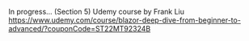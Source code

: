 In progress... (Section 5)
Udemy course by Frank Liu
https://www.udemy.com/course/blazor-deep-dive-from-beginner-to-advanced/?couponCode=ST22MT92324B
